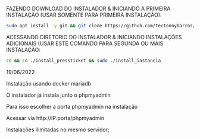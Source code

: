 FAZENDO DOWNLOAD DO INSTALADOR & INICIANDO A PRIMEIRA INSTALAÇÃO (USAR SOMENTE PARA PRIMEIRA INSTALAÇÃO):

```bash
sudo apt install -y git && git clone https://github.com/tectonnybarros/install_pressticket-phpmyadmin.git install_pressticket && sudo chmod -R 777 ./install_pressticket && cd ./install_pressticket && sudo ./install_primaria
```

ACESSANDO DIRETORIO DO INSTALADOR & INICIANDO INSTALAÇÕES ADICIONAIS (USAR ESTE COMANDO PARA SEGUNDA OU MAIS INSTALAÇÃO:
```bash
cd && cd ./install_pressticket && sudo ./install_instancia
```

19/06/2022

Instalação usando docker mariadb

O instalador já instala junto o phpmyadmin

Para isso escolher a porta phpmyadmin na instalação

Acessar via http://IP:porta/phpmyadmin

Instalações ilimitadas no mesmo servidor;

